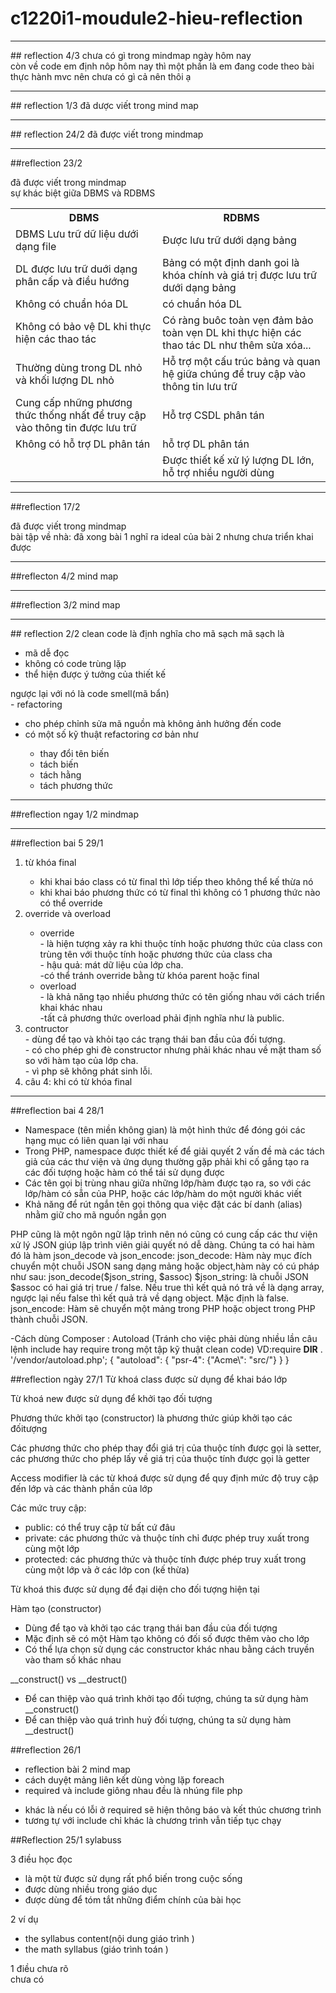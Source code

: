 # c1220i1-moudule2-hieu-reflection
<hr>
## reflection 4/3
chưa có gì trong mindmap ngày hôm nay<br>
còn về code em định nôp hôm nay thì một phần là em đang code theo bài thực hành mvc nên chưa có gì cả nên thôi ạ
<hr>
## reflection 1/3
đã dược viết trong mind map
<hr>
## reflection 24/2
đã được viết trong mindmap
<hr>
##reflection 23/2

đã được viết trong mindmap<br>
sự khác biệt giữa DBMS và RDBMS<br>
<table>
<tr>
<th>DBMS</th>
<th>RDBMS</th>
</tr>
<tr>
<td>DBMS Lưu trữ dữ liệu dưới dạng file</td>
<td>Được lưu trữ dưới dạng bảng</td>
</tr>

<tr>
<td>DL được lưu trữ duới dạng phân cấp và điều hướng</td>
<td>Bảng có một định danh goi là khóa chính và giá trị được lưu trữ dưới dạng bảng</td>
</tr>

<tr>
<td>Không có chuẩn hóa DL</td>
<td>có chuẩn hóa DL</td>
</tr>

<tr>
<td>Không có bảo vệ DL khi thực hiện các thao tác</td>
<td>Có ràng buôc toàn vẹn đảm bảo toàn vẹn DL khi thực hiện các thao tác DL như thêm sửa xóa...</td>
</tr>

<tr>
<td>Thường dùng trong DL nhỏ và khối lượng DL nhỏ</td>
<td>Hỗ trợ một cấu trúc bảng và quan hệ giữa chúng để truy cập vào thông tin lưu trữ</td>
</tr>

<tr>
<td>Cung cấp những phương thức thống nhất để truy cập vào thông tin được lưu trữ</td>
<td>Hỗ trợ CSDL phân tán</td>
</tr>

<tr>
<td>Không có hỗ trợ DL phân tán</td>
<td>hỗ trợ DL phân tán</td>
</tr>

<tr>
<td></td>
<td>Được thiết kế xử lý lượng DL lớn, hỗ trợ nhiều người dùng</td>
</tr>
</table>
<hr>

##reflection 17/2

đã được viết trong mindmap<br>
bài tập về nhà:
đã xong bài 1
nghĩ ra ideal của bài 2 nhưng chưa triển khai được
<hr>

##reflecton 4/2
mind map

<hr>

##reflection 3/2 
mind map
<hr>
## reflection 2/2
clean code là định nghĩa cho mã sạch
mã sạch là
<ul>
<li>mã dễ đọc</li>
<li>không có code trùng lặp</li>
<li>thể hiện được ý tưởng của thiết kế</li>
</ul>
ngược lại với nó là code smell(mã bẩn)<br>
- refactoring
<ul>
<li>cho phép chỉnh sửa mã nguồn mà không ảnh hưởng đến code</li>
<li>có một số kỹ thuật refactoring cơ bản như</li>
<ul>
<li>thay đổi tên biến</li>
<li>tách biến</li>
<li>tách hằng</li>
<li>tách phương thức</li>
</ul>
</ul>

<hr>
##reflection ngay 1/2
mindmap
<hr>
##reflection bai 5 29/1
<ol>
<li>từ khóa final</li> 
<ul>
<li>khi khai báo class có từ final thì lớp tiếp theo không thể kế thừa nó</li>
<li>khi khai báo phương thức có từ final thì không có 1 phương thức nào có thể override</li>
</ul>
<li>override và overload</li>
<ul>
<li>override</li>
- là hiện tượng xảy ra khi thuộc tính hoặc phương thức của class con trùng tên với thuộc tính hoặc phương thức của class cha
<br>- hậu quả: mát dữ liệu của lớp cha.
<br>-có thể tránh override bằng từ khóa parent hoặc final
<li>overload</li>
- là khả năng tạo nhiều phương thức có tên giống nhau với cách triển khai khác nhau
<br>-tất cả phương thức overload phải định nghĩa như là public.
</ul>
<li>contructor</li>
- dùng để tạo và khỏi tạo các trạng thái ban đầu của đối tượng.<br>
- có cho phép ghi đè constructor nhưng phải khác nhau về mặt tham số so với hàm tạo của lớp cha.<br>
- vì php sẽ không phát sinh lỗi.
<li>câu 4: khi có từ khóa final</li>
</ol>


<hr>

##reflection bai 4 28/1
<ul>
<li>Namespace (tên miền không gian) là một hình thức để đóng gói các hạng mục có liên quan lại với nhau</li>
<li>Trong PHP, namespace được thiết kế để giải quyết 2 vấn đề mà các tách giả của các thư viện và ứng dụng thường gặp phải khi cố gắng tạo ra các đối tượng hoặc hàm có thể tái sử dụng được</li>
<li>Các tên gọi bị trùng nhau giữa những lớp/hàm được tạo ra, so với các lớp/hàm có sẵn của PHP, hoặc các lớp/hàm do một người khác viết</li>
<li>Khả năng để rút ngắn tên gọi thông qua việc đặt các bí danh (alias) nhằm giữ cho mã nguồn ngắn gọn</li>
</ul>
PHP cũng là một ngôn ngữ lập trình nên nó cũng có cung cấp các thư viện xử lý JSON giúp lập trình viên giải quyết nó dễ dàng. Chúng ta có hai hàm đó là hàm json_decode và json_encode:
json_decode: Hàm này mục đích chuyển một chuỗi JSON sang dạng mảng hoặc object,hàm này có cú pháp như sau: json_decode($json_string, $assoc)
$json_string: là chuỗi JSON
$assoc có hai giá trị true / false. Nếu true thì kết quả nó trả về là dạng array, ngược lại nếu false thì kết quả trả về dạng object. Mặc định là false.
json_encode: Hàm sẽ chuyển một mảng trong PHP hoặc object trong PHP thành chuỗi JSON.

-Cách dùng Composer : Autoload (Tránh cho việc phải dùng nhiều lần câu lệnh include hay require trong một tập kỹ thuật clean code)
VD:require __DIR__ . '/vendor/autoload.php';
{
"autoload": {
"psr-4": {"Acme\\": "src/"}
}
}

##reflection ngày 27/1
Từ khoá class được sử dụng để khai báo lớp

Từ khoá new được sử dụng để khởi tạo đối tượng

Phương thức khởi tạo (constructor) là phương thức giúp khởi tạo các đốitượng

Các phương thức cho phép thay đổi giá trị của thuộc tính được gọi là setter, các phương thức cho phép lấy về giá trị của thuộc tính được gọi là getter

Access modifier là các từ khoá được sử dụng để quy định mức độ truy cập đến lớp và các thành phần của lớp

Các mức truy cập:
<ul>
<li>public: có thể truy cập từ bất cứ đâu</li>

<li>private: các phương thức và thuộc tính chỉ được phép truy xuất trong cùng một lớp</li>

<li>protected: các phương thức và thuộc tính được phép truy xuất trong cùng một lớp và ở các lớp con (kế thừa)</li>
</ul>

Từ khoá this được sử dụng để đại diện cho đối tượng hiện tại

Hàm tạo (constructor)
<ul>
<li>Dùng để tạo và khởi tạo các trạng thái ban đầu của đối tượng</li>

<li>Mặc định sẽ có một Hàm tạo không có đối số được thêm vào cho lớp</li>

<li>Có thể lựa chọn sử dụng các constructor khác nhau bằng cách truyền vào tham số khác nhau</li>
</ul>

__construct() vs __destruct()
<ul>
<li>Để can thiệp vào quá trình khởi tạo đối tượng, chúng ta sử dụng hàm __construct()</li>

<li>Để can thiệp vào quá trình huỷ đối tượng, chúng ta sử dụng hàm __destruct()</li>
</ul>

##reflection 26/1
- reflection bài 2 mind map
- cách duyệt mảng liên kết dùng vòng lặp foreach
- required và include giông nhau đều là nhúng file php
<ul>
<li>khác là nếu có lỗi ở required sẽ hiện thông báo và kết thúc chương trình</li>
<li>tương tự với include chỉ khác là chương trình vẫn tiếp tục chạy</li>
</ul>

##Reflection 25/1
sylabuss
<p>3 điều học đọc <br>
<ul>
<li>là một từ được sử dụng rất phổ biến trong cuộc sống</li>
<li>được dùng nhiều trong giáo dục</li>
<li>được dùng để tóm tắt những điểm chính của bài học</li>
</ul></p>
<p>2 ví dụ <br>
<ul>
<li>the syllabus content(nội dung giáo trình )</li>
<li>the math syllabus (giáo trình toán )</li>
</ul></p>
<p>1 điều chưa rõ<br>
chưa có</p>
